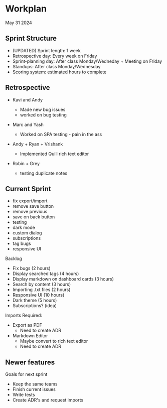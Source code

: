 # Workplan

May 31 2024

## Sprint Structure

- (UPDATED) Sprint length: 1 week
- Retrospective day: Every week on Friday
- Sprint-planning day: After class Monday/Wedneday + Meeting on Friday
- Standups: After class Monday/Wednesday
- Scoring system: estimated hours to complete

## Retrospective

- Kavi and Andy

  - Made new bug issues
  - worked on bug testing

- Marc and Yash

  - Worked on SPA testing - pain in the ass

- Andy + Ryan + Vrishank

  - Implemented Quill rich text editor

- Robin + Grey

  - testing duplicate notes

## Current Sprint

- fix export/import
- remove save button
- remove previous
- save on back button
- testing
- dark mode
- custom dialog
- subscriptions
- tag bugs
- responsive UI

Backlog

- Fix bugs (2 hours)
- Display searched tags (4 hours)
- Display markdown on dashboard cards (3 hours)
- Search by content (3 hours)
- Importing .txt files (2 hours)
- Responsive UI (10 hours)
- Dark theme (5 hours)
- Subscriptions? (idea)

Imports Required:

- Export as PDF
  - Need to create ADR
- Markdown Editor
  - Maybe convert to rich text editor
  - Need to create ADR

## Newer features

Goals for next sprint

- Keep the same teams
- Finish current issues
- Write tests
- Create ADR's and request imports
